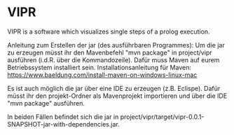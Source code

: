 # VIPR
VIPR is a software which visualizes single steps of a prolog execution. 

Anleitung zum Erstellen der jar (des ausführbaren Programmes):
Um die jar zu erzeugen müsst ihr den Mavenbefehl "mvn package" in project/vipr ausführen (i.d.R. über die Kommandozeile). Dafür muss Maven auf eurem Betriebssystem installiert sein.
Installationsanleitung für Maven: https://www.baeldung.com/install-maven-on-windows-linux-mac

Es ist auch möglich die jar über eine IDE zu erzeugen (z.B. Eclispe). Dafür müsst ihr den projekt-Ordner als Mavenprojekt importieren und über die IDE "mvn package" ausführen.

In beiden Fällen befindet sich die jar in project/vipr/target/vipr-0.0.1-SNAPSHOT-jar-with-dependencies.jar.
